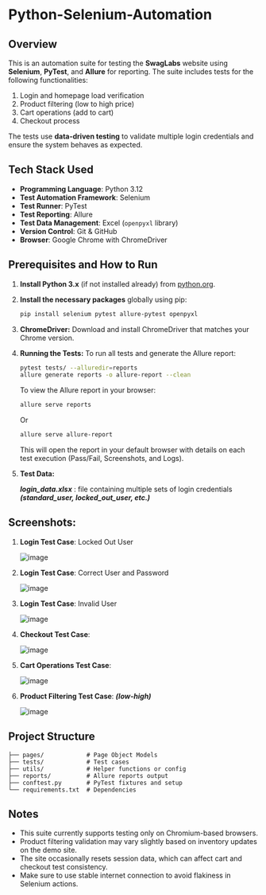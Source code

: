 # Python-Selenium-Automation

## Overview
This is an automation suite for testing the **SwagLabs** website using **Selenium**, **PyTest**, and **Allure** for reporting. The suite includes tests for the following functionalities:

1. Login and homepage load verification
2. Product filtering (low to high price)
3. Cart operations (add to cart)
4. Checkout process

The tests use **data-driven testing** to validate multiple login credentials and ensure the system behaves as expected.

## Tech Stack Used
- **Programming Language**: Python 3.12
- **Test Automation Framework**: Selenium
- **Test Runner**: PyTest
- **Test Reporting**: Allure
- **Test Data Management**: Excel (`openpyxl` library)
- **Version Control**: Git & GitHub
- **Browser**: Google Chrome with ChromeDriver

## Prerequisites and How to Run

1. **Install Python 3.x** (if not installed already) from [python.org](https://www.python.org/downloads/).
   
2. **Install the necessary packages** globally using pip:
   
   ```bash
   pip install selenium pytest allure-pytest openpyxl
   ```

3. **ChromeDriver:**
    Download and install ChromeDriver that matches your Chrome version.

4. **Running the Tests:**
    To run all tests and generate the Allure report:

    ```bash
    pytest tests/ --alluredir=reports
    allure generate reports -o allure-report --clean
    ```

    To view the Allure report in your browser:
    ```bash
    allure serve reports
    ```
    Or
    ```bash
    allure serve allure-report
    ```
    This will open the report in your default browser with details on each test execution (Pass/Fail, Screenshots, and Logs).

5. **Test Data:**
   
    ***login_data.xlsx*** : file containing multiple sets of login credentials ***(standard_user, locked_out_user, etc.)***

## Screenshots:

1. **Login Test Case**: Locked Out User

   ![image](https://github.com/user-attachments/assets/220b1801-1c7a-4637-88c1-1fd13d4cb25a)

3. **Login Test Case**: Correct User and Password

    ![image](https://github.com/user-attachments/assets/8020bc82-7706-4040-aa00-88ed59729b6c)

5. **Login Test Case**: Invalid User 

    ![image](https://github.com/user-attachments/assets/78b04a8f-044b-46d0-aac5-763ac1576f0d)

7. **Checkout Test Case**: 

    ![image](https://github.com/user-attachments/assets/384b8d2f-b285-4ad5-acce-3104cd2a0220)

8. **Cart Operations Test Case**: 

    ![image](https://github.com/user-attachments/assets/15e051b7-9900-44d3-a16e-90fd8f1278f7)

10. **Product Filtering Test Case**: ***(low-high)***

     ![image](https://github.com/user-attachments/assets/1862c5d0-11c8-43cb-966c-562d4ca26512)


## Project Structure

```
├── pages/            # Page Object Models
├── tests/            # Test cases
├── utils/            # Helper functions or config
├── reports/          # Allure reports output
├── conftest.py       # PyTest fixtures and setup
└── requirements.txt  # Dependencies
```


## Notes

- This suite currently supports testing only on Chromium-based browsers.
- Product filtering validation may vary slightly based on inventory updates on the demo site.
- The site occasionally resets session data, which can affect cart and checkout test consistency.
- Make sure to use stable internet connection to avoid flakiness in Selenium actions.


